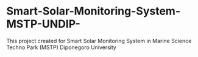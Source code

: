 # Smart-Solar-Monitoring-System-MSTP-UNDIP-
This project created for Smart Solar Monitoring System in Marine Science Techno Park (MSTP) Diponegoro University
